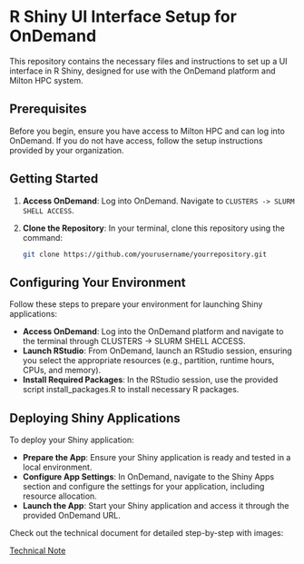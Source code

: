 # R Shiny UI Interface Setup for OnDemand

This repository contains the necessary files and instructions to set up a UI interface in R Shiny, designed for use with the OnDemand platform and Milton HPC system.

## Prerequisites

Before you begin, ensure you have access to Milton HPC and can log into OnDemand. If you do not have access, follow the setup instructions provided by your organization.

## Getting Started

1. **Access OnDemand**: Log into OnDemand. Navigate to `CLUSTERS -> SLURM SHELL ACCESS`.

2. **Clone the Repository**: In your terminal, clone this repository using the command:
   ```bash
   git clone https://github.com/yourusername/yourrepository.git

## Configuring Your Environment
Follow these steps to prepare your environment for launching Shiny applications:

- **Access OnDemand**: Log into the OnDemand platform and navigate to the terminal through CLUSTERS -> SLURM SHELL ACCESS.
- **Launch RStudio**: From OnDemand, launch an RStudio session, ensuring you select the appropriate resources (e.g., partition, runtime hours, CPUs, and memory).
- **Install Required Packages**: In the RStudio session, use the provided script install_packages.R to install necessary R packages.

## Deploying Shiny Applications
To deploy your Shiny application:

- **Prepare the App**: Ensure your Shiny application is ready and tested in a local environment.
- **Configure App Settings**: In OnDemand, navigate to the Shiny Apps section and configure the settings for your application, including resource allocation.
- **Launch the App**: Start your Shiny application and access it through the provided OnDemand URL.

Check out the technical document for detailed step-by-step with images: 

[Technical Note](https://wehieduau.sharepoint.com/:w:/r/sites/StudentInternGroupatWEHI/Shared%20Documents/Image%20Introduction/2023-2024%20Summer%20Technical%20Notes/Technical%20Notes%20Shiny.docx?d=w488b868b75aa460eaea8ace0ef2cc5e2&csf=1&web=1&e=GRg1JI)


